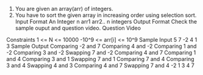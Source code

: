 1. You are given an array(arr) of integers.
2. You have to sort the given array in increasing order using selection sort.
   Input Format
   An Integer n
   arr1
   arr2..
   n integers
   Output Format
   Check the sample ouput and question video.
   Question Video

Constraints
1 <= N <= 10000
-10^9 <= arr[i] <= 10^9
Sample Input
5
7
-2
4
1
3
Sample Output
Comparing -2 and 7
Comparing 4 and -2
Comparing 1 and -2
Comparing 3 and -2
Swapping 7 and -2
Comparing 4 and 7
Comparing 1 and 4
Comparing 3 and 1
Swapping 7 and 1
Comparing 7 and 4
Comparing 3 and 4
Swapping 4 and 3
Comparing 4 and 7
Swapping 7 and 4
-2
1
3
4
7
